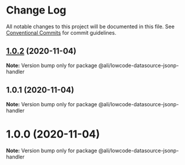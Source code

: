 # Change Log

All notable changes to this project will be documented in this file.
See [Conventional Commits](https://conventionalcommits.org) for commit guidelines.

<a name="1.0.2"></a>
## [1.0.2](https://gitlab.alibaba-inc.com/ali-lowcode/ali-lowcode-engine/compare/@ali/lowcode-datasource-jsonp-handler@1.0.1...@ali/lowcode-datasource-jsonp-handler@1.0.2) (2020-11-04)




**Note:** Version bump only for package @ali/lowcode-datasource-jsonp-handler

<a name="1.0.1"></a>
## 1.0.1 (2020-11-04)




**Note:** Version bump only for package @ali/lowcode-datasource-jsonp-handler

<a name="1.0.0"></a>
# 1.0.0 (2020-11-04)




**Note:** Version bump only for package @ali/lowcode-datasource-jsonp-handler
